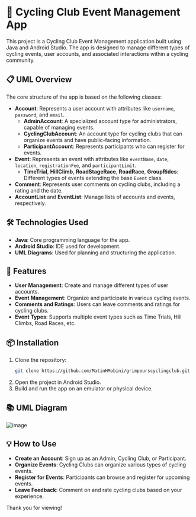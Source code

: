 # 🚴 Cycling Club Event Management App

This project is a Cycling Club Event Management application built using Java and Android Studio. The app is designed to manage different types of cycling events, user accounts, and associated interactions within a cycling community.

## 📋 UML Overview

The core structure of the app is based on the following classes:

- **Account**: Represents a user account with attributes like `username`, `password`, and `email`.
  - **AdminAccount**: A specialized account type for administrators, capable of managing events.
  - **CyclingClubAccount**: An account type for cycling clubs that can organize events and have public-facing information.
  - **ParticipantAccount**: Represents participants who can register for events.
- **Event**: Represents an event with attributes like `eventName`, `date`, `location`, `registrationFee`, and `participantLimit`.
  - **TimeTrial**, **HillClimb**, **RoadStageRace**, **RoadRace**, **GroupRides**: Different types of events extending the base `Event` class.
- **Comment**: Represents user comments on cycling clubs, including a rating and the date.
- **AccountList** and **EventList**: Manage lists of accounts and events, respectively.

## 🛠️ Technologies Used

- **Java**: Core programming language for the app.
- **Android Studio**: IDE used for development.
- **UML Diagrams**: Used for planning and structuring the application.

## 🚀 Features

- **User Management**: Create and manage different types of user accounts.
- **Event Management**: Organize and participate in various cycling events.
- **Comments and Ratings**: Users can leave comments and ratings for cycling clubs.
- **Event Types**: Supports multiple event types such as Time Trials, Hill Climbs, Road Races, etc.

## 📦 Installation

1. Clone the repository:
   ```bash
   git clone https://github.com/MatinHMobini/grimpeurscyclingclub.git
   ```
2. Open the project in Android Studio.
3. Build and run the app on an emulator or physical device.

## 📚 UML Diagram

![image](https://github.com/user-attachments/assets/07dd7f5b-3c41-4a4e-9d7e-8364b2b9d659)


## 💡 How to Use

- **Create an Account**: Sign up as an Admin, Cycling Club, or Participant.
- **Organize Events**: Cycling Clubs can organize various types of cycling events.
- **Register for Events**: Participants can browse and register for upcoming events.
- **Leave Feedback**: Comment on and rate cycling clubs based on your experience.

Thank you for viewing!
